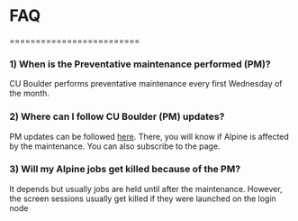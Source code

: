 # FAQ 
  =========================

### 1) When is the Preventative maintenance performed (PM)?

   CU Boulder performs preventative maintenance every first Wednesday of the month.

### 2) Where can I follow CU Boulder (PM) updates?

   PM updates can be followed [here](https://curc.statuspage.io/). There, you will know if Alpine is affected by the maintenance. 
   You can also subscribe to the page.

### 3) Will my Alpine jobs get killed because of the PM?

   It depends but usually jobs are held until after the maintenance.
   However, the screen sessions usually get killed if they were launched on the login node
   
